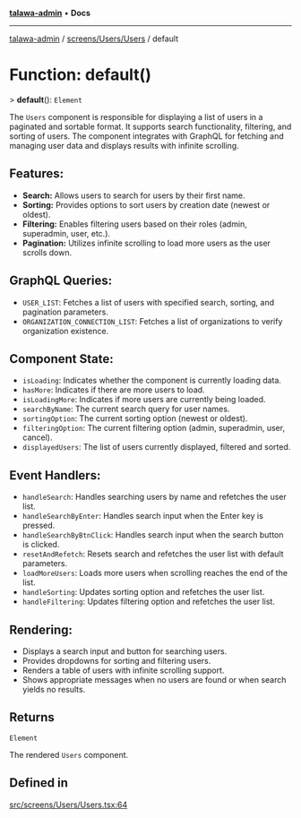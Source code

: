 [**talawa-admin**](../../../../README.md) • **Docs**

***

[talawa-admin](../../../../modules.md) / [screens/Users/Users](../README.md) / default

# Function: default()

\> **default**(): `Element`

The `Users` component is responsible for displaying a list of users in a paginated and sortable format.
It supports search functionality, filtering, and sorting of users. The component integrates with GraphQL
for fetching and managing user data and displays results with infinite scrolling.

## Features:
- **Search:** Allows users to search for users by their first name.
- **Sorting:** Provides options to sort users by creation date (newest or oldest).
- **Filtering:** Enables filtering users based on their roles (admin, superadmin, user, etc.).
- **Pagination:** Utilizes infinite scrolling to load more users as the user scrolls down.

## GraphQL Queries:
- `USER_LIST`: Fetches a list of users with specified search, sorting, and pagination parameters.
- `ORGANIZATION_CONNECTION_LIST`: Fetches a list of organizations to verify organization existence.

## Component State:
- `isLoading`: Indicates whether the component is currently loading data.
- `hasMore`: Indicates if there are more users to load.
- `isLoadingMore`: Indicates if more users are currently being loaded.
- `searchByName`: The current search query for user names.
- `sortingOption`: The current sorting option (newest or oldest).
- `filteringOption`: The current filtering option (admin, superadmin, user, cancel).
- `displayedUsers`: The list of users currently displayed, filtered and sorted.

## Event Handlers:
- `handleSearch`: Handles searching users by name and refetches the user list.
- `handleSearchByEnter`: Handles search input when the Enter key is pressed.
- `handleSearchByBtnClick`: Handles search input when the search button is clicked.
- `resetAndRefetch`: Resets search and refetches the user list with default parameters.
- `loadMoreUsers`: Loads more users when scrolling reaches the end of the list.
- `handleSorting`: Updates sorting option and refetches the user list.
- `handleFiltering`: Updates filtering option and refetches the user list.

## Rendering:
- Displays a search input and button for searching users.
- Provides dropdowns for sorting and filtering users.
- Renders a table of users with infinite scrolling support.
- Shows appropriate messages when no users are found or when search yields no results.

## Returns

`Element`

The rendered `Users` component.

## Defined in

[src/screens/Users/Users.tsx:64](https://github.com/PalisadoesFoundation/talawa-admin/blob/084ac7e92dede9766b77e75cf296f40165965140/src/screens/Users/Users.tsx#L64)
